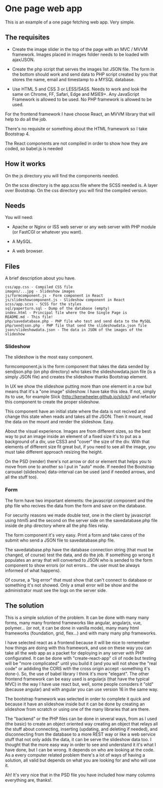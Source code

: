 # One page web app

This is an example of a one page fetching web app. Very simple.

## The requisites

- Create the image slider in the top of the page with an MVC / MVVM framework. Images placed in images folder needs to be loaded with ajax/JSON.

- Create the php script that serves the images list JSON file. The form in the bottom should work and send data to PHP script created by you that stores the name, email and timestamp to a MYSQL database.

- Use HTML 5 and CSS 3 or LESS/SASS.  Needs to work and look the same on Chrome, FF, Safari, Edge and MSIE9+. Any JavaScript Framework is allowed to be used. No PHP framework is allowed to be used.

For the frontend framework I have choose React, an MVVM library that will help to do all the job.

There's no requisite or something about the HTML framework so I take Bootstrap 4.

The React components are not compiled in order to show how they are coded, so babel.js is needed

## How it works

On the js directory you will find the components needed.

On the scss directory is the app.scss file where the SCSS needed is. A layer over Bootstrap. On the css directory you will find the compiled version.

## Needs

You will need:

- Apache or Nginx or ISS web server or any web server with PHP module (or FastCGI or whatever you want).

- A MySQL.

- A web browser.

## Files

A brief description about you have.

```
css/app.css - Compiled CSS file
images/...jpg - Slideshow images
js/formcomponent.js - Form component in React
js/slideshowcomponent.js - Slideshow component in React
scss/app.scss - SCSS for the styles
sql/paperturn.sql - Dump of the database (empty)
index.html - Principal file where the One Single Page is
README.md - This file!
php/savedatabase.php - PHP file who test and send data to the MySQL
php/sendjson.php - PHP file that send the slideshowdata.json file
json/slideshowdata.json - The data in JSON of the images of the slideshow
```

### Slideshow

The slideshow is the most easy component.

formcomponent.js is the form component that takes the data sended by sendjson.php (on php directory) who takes the slideshowdata.json file (is a simply JSON file) and creates the slideshow thanks Bootstrap element.

In UX we show the slideshow putting more than one element in a row but means that it's a "one image" slideshow. I have take this idea. If not, simply its to use, for example Slick (http://kenwheeler.github.io/slick/) and refactor this component to create the proper slideshow.

This component have an initial state where the data is not recived and change this state when reads and takes all the JSON. Then it mount, read the data on the mount and render the slideshow. Easy.

About the visual experience. Images are from different sizes, so the best way to put an image inside an element of a fixed size it's to put as a background of a div, use CSS3 and "cover" the size of the div. With that elements of different size fit great but, if you need to see all the image, you must take different approach resizing the height.

On the PSD (render) there's not arrow or dot or element that helps you to move from one to another so I put in "auto" mode. If needed the Bootstrap carousel (slideshow) data-interval can be used (and if needed arrows, and all the stuff too).

### Form

The form have two important elements: the javascript component and the php file who recives the data from the form and save on the database.

For security reasons we made double test, one in the client by javascript using html5 and the second on the server side on the savedatabase.php file inside de php directory where all the php files relay.

The form component it's very easy. Print a form and take cares of the submit who send a JSON file to savedatabase.php file.

The savedatabase.php have the database connection string (that must be changed, of course) test the data, and do the job. If something go wrong it populates an array that will converted to JSON who is sended to the form component to show errors (or not errors... the user must be always informed of what happens).

Of course, a "big error" that must show that can't connect to database or something it's not showed. Only a small error will be show and the administrator must see the logs on the server side.

## The solution

This is a simple solution of the problem. It can be done with many many forms, many many frontend frameworks like angular, angularjs, vue, polymer... (or not, it can be done in vanilla mode), many many html frameworks (foundation, grid, flex...) and with many many php frameworks.

I have selected react as a frontend because it will be nice to rememeber how things are doing with this framework, and use on these way you can take all the web app as a packet for deploying in any server with PHP configurated. It can be done with "create-react-app" cli of node but testing will be "more complicated" until you build it (and you will not show the "real code" or addiding the CORS with the cross origin accept -something it's done-). So, the use of babel library I think it's more "elegant". The other frontend framework can be easy used is angularjs (that have the typical MVC) in the way I have use react but, well, some people considers it "old" (because angular) and with angular you can use version 16 in the same way.

The bootstrap framework was selected in order to complete it quick and because it have an slideshow inside but it can be done by creating an slideshow from scratch or using one of the many libraries that are there.

The "backend" or the PHP files can be done in several ways, from as I used (the basic) to create an object oriented way creating an object that relays all the stuff about connecting, inserting (updating, and deleting if needed), and disconnecting from the database to a more REST way or like a web service stuff that not only adds the data, it can be serve the slideshow data too. I thought that the more easy way in order to see and understand it it's what I have done, but I can be wrong. It depends on who are looking at the code. As a every computer related problem there's a lot of ways of having a solution, all valid but depends on what you are looking for and who will use it.

Ah! It's very nice that in the PSD file you have included how many columns everything are, thanks!.
